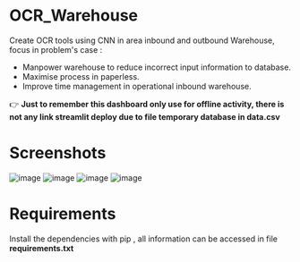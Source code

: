 # OCR_Warehouse
Create OCR tools using CNN in area inbound and outbound Warehouse, focus in problem's case : 
- Manpower warehouse to reduce incorrect input information to database.
- Maximise process in paperless.
- Improve time management in operational inbound warehouse.

👉 **Just to remember this dashboard only use for offline activity, there is not any link streamlit deploy due to file temporary database in data.csv**

# Screenshots
![image](https://github.com/DeanAlexander27/OCR_Warehouse/assets/123348110/f6291b02-7ea8-4ea7-a64e-b6f1af1c881e)
![image](https://github.com/DeanAlexander27/OCR_Warehouse/assets/123348110/95a17dcf-32be-42d7-ad4f-f0bb79fc2a54)
![image](https://github.com/DeanAlexander27/OCR_Warehouse/assets/123348110/a10cfc43-af1a-4f2a-8873-6750e1de6217)
![image](https://github.com/DeanAlexander27/OCR_Warehouse/assets/123348110/40b4345a-7569-4da9-945c-810c67caca10)

# Requirements
Install the dependencies with pip , all information can be accessed in file **requirements.txt**
